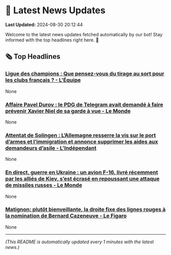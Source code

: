 # 📰 Latest News Updates
**Last Updated:** 2024-08-30 20:12:44

Welcome to the latest news updates fetched automatically by our bot! Stay informed with the top headlines right here. 🚀

## 🗞️ Top Headlines

### [Ligue des champions : Que pensez-vous du tirage au sort pour les clubs français ? - L'Équipe](https://news.google.com/rss/articles/CBMizwFBVV95cUxPQnNrUTg1Q29rMFJ1dkQ1aGVMdVZzVlhrTGhJYTRVQnRadFdHbHlfOGVRamlYeHZyUlVSQVp3SzMtdGpxa2xzbE16XzRwVTFCeENTMHp0NXRZc0ExdmRRbTRmRHY1UnF1UTVaZHZNQWJGRWdlNUI4OU5XQnVFbzFNTEswdWNUMjdLTHgxdHAzR0hiNGtGek55WVlfb01JYlhfdi1xOElvN1F3TmhSYnVERnZYSmxxT3g0YW5RcXNfdTZ6TkFhTjF2aTY5X2ticlU?oc=5)
None

### [Affaire Pavel Durov : le PDG de Telegram avait demandé à faire prévenir Xavier Niel de sa garde à vue - Le Monde](https://news.google.com/rss/articles/CBMi_gFBVV95cUxQa2UzQnRmcW11SnVHVm9MZU42d3M3a1YxSE03RkxEUnUzZTd2am9FRzllaGZkZEplTF8wd0RoQk5UMkdnUDl4MDZNUnNsRVBWNlJldjA2N1I2MkZXU2wtYnBIVGRHTnVuWk5VUlVibkhHOENhdHNGUjBNRTl2VUdUSUpOdURoNWNzZEVZM2hibWxDYmhVWXA5alBDZjgwNkJxMFE4aFVRX0lueEVGRUp6VWxzNFFVNW9lam9lQkdIVHJFeG12Q2VtOWlVbVVsbzI4V2tMMnc2ZlVUbXlWSzR4RFBlNmZsZ2JPYjhDWjBJTG9xdnJIbEROeFdXZC1Sdw?oc=5)
None

### [Attentat de Solingen : L’Allemagne resserre la vis sur le port d’armes et l’immigration et annonce supprimer les aides aux demandeurs d’asile - L'Indépendant](https://news.google.com/rss/articles/CBMilAJBVV95cUxPYXVCem9aWnJrSlVFeGJldjNsMVo4NkEzWGQtQ3dfLWhOd0Y5cEJfZGlWUmZxcUFUN21fRTFGU2tSN2hSa0FOS3VEOUJKV3N6blhwSmpaNS13MThsMkRla01nVEZxeko5bVUzajBjNW92UEctZnBJckZxWXViR090ek9WQ2xtdGhZQ3UyV25nZ0JZYU92OVJEQnF4M1VtM2ZoaFIteGNTc1R5cjUtOHJRZW1tSjZ6LXFFcmw3RXlGeWtEcjZsdnhMVTdWTFZNdlI1SnM4QTVvcEhmVHhZdWd1c21ZR3hsc0huYzVxWjUxZjJtbklGbm5ucUU0a2Z6djF5VmtpRkRqdHQtLUtpZUxpMEVyYXU?oc=5)
None

### [En direct, guerre en Ukraine : un avion F-16, livré récemment par les alliés de Kiev, s’est écrasé en repoussant une attaque de missiles russes - Le Monde](https://news.google.com/rss/articles/CBMiswJBVV95cUxQV3R3enpTMzRuanNvMjZvV2ZqdW9Kdm9qdjRwZE1jdFF2RjVabFFpOXRJNnFRaWZxSVozMEdBTGJCcjdMT2Q4ZWJVTjM3RkhKVXcxb0JEazdESkY2eVljc2t3M0VFNjhnTDUxYW1mT1FVSGVXak5JZlF5ZzBOTmVwbkJzN2ItYm9lMjVUWEVZVUFrRVlHc2F0aUQzeFdIc0JDZlJCRk5TaHFqZzgzOWNoLS1iR1pYc21IbmJDRzRTQURfWVVwOXh0LW80M3VxWmJ4Nll2Q3pkalpVM1BzQU1xUWNPZTQwSFpJRFozSUxLRk1wTkMwNEttLU5QcEw1Q3Rpb1VJTWRmLW85Wk8xeTB4YmdSY3BqMXhZeDNjZWxrMy1Idk5QTHE2SkxiajUxZl9FNi1J?oc=5)
None

### [Matignon: plutôt bienveillante, la droite fixe des lignes rouges à la nomination de Bernard Cazeneuve - Le Figaro](https://news.google.com/rss/articles/CBMi2gFBVV95cUxNQnNCYU5jMFFreHlmYW5IWFRMNS1Uem9venFUSF9ORTM1SGthYThzWk95RFJISnYxMVpqNVhqZ1dMUDhrUVNJNXMyRkJNbW1nSFdIMjZSQmJSYXZzUHFQdVN2b2swZ3R0dFNXVGRxR3ZCM2w3Q2hXSFk1X3FwZDRBOGcxZjNwZGxvWFRWTEtyeVh3bTBkVEtqdUFqUlNya2R5NlZRaFVIcUZ0RWJyYmJRVU01NDNfRFl4bWRCYXBJZ2JIVXNFMUh6dUEwdWNQMGhZN1VjQTRzU0V0QQ?oc=5)
None

---
*(This README is automatically updated every 1 minutes with the latest news.)*

